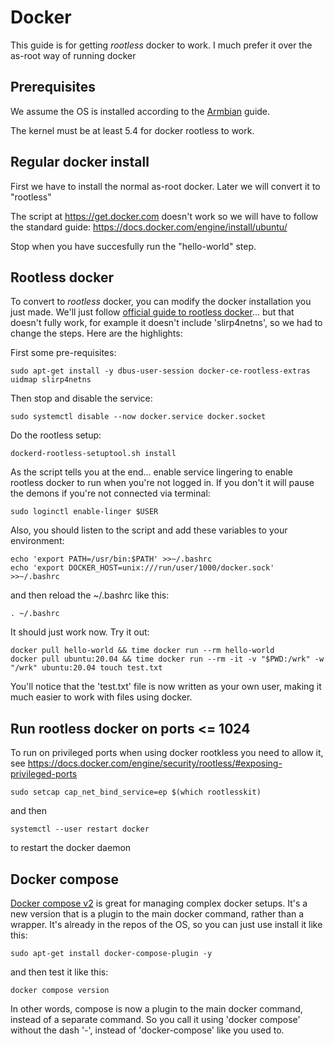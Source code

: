 # Docker

This guide is for getting *rootless* docker to work. I much prefer it over the as-root way of running docker

## Prerequisites

We assume the OS is installed according to the [Armbian](./ARMBIAN.md) guide.

The kernel must be at least 5.4 for docker rootless to work.

## Regular docker install

First we have to install the normal as-root docker. Later we will convert it to "rootless"

The script at https://get.docker.com doesn't work so we will have to 
follow the standard guide: <https://docs.docker.com/engine/install/ubuntu/>

Stop when you have succesfully run the "hello-world" step.

## Rootless docker

To convert to *rootless* docker, you can modify the docker installation you just made. We'll just follow [official guide to rootless docker](https://docs.docker.com/engine/security/rootless/)... but that doesn't fully work, for example it doesn't include 'slirp4netns', so we had to change the steps. Here are the highlights:

First some pre-requisites:

    sudo apt-get install -y dbus-user-session docker-ce-rootless-extras uidmap slirp4netns

Then stop and disable the service:

    sudo systemctl disable --now docker.service docker.socket

Do the rootless setup:

    dockerd-rootless-setuptool.sh install

As the script tells you at the end... enable service lingering to enable rootless docker to run when you're not logged in. If you don't it will pause the demons if you're not connected via terminal:

    sudo loginctl enable-linger $USER

Also, you should listen to the script and add these variables to your environment:

    echo 'export PATH=/usr/bin:$PATH' >>~/.bashrc
    echo 'export DOCKER_HOST=unix:///run/user/1000/docker.sock' >>~/.bashrc

and then reload the ~/.bashrc like this:

    . ~/.bashrc

It should just work now. Try it out:

    docker pull hello-world && time docker run --rm hello-world
    docker pull ubuntu:20.04 && time docker run --rm -it -v "$PWD:/wrk" -w "/wrk" ubuntu:20.04 touch test.txt

You'll notice that the 'test.txt' file is now written as your own user, making it much easier to work with files using docker.

## Run rootless docker on ports <= 1024

To run on privileged ports when using docker rootkless you need to allow it, see <https://docs.docker.com/engine/security/rootless/#exposing-privileged-ports>

    sudo setcap cap_net_bind_service=ep $(which rootlesskit)

and then

    systemctl --user restart docker

to restart the docker daemon

## Docker compose

[Docker compose v2](https://docs.docker.com/compose/cli-command/) is great for managing complex docker setups. It's a new version that is a plugin to the main docker command, rather than a wrapper. It's already in the repos of the OS, so you can just use install it like this:

    sudo apt-get install docker-compose-plugin -y

and then test it like this:

    docker compose version

In other words, compose is now a plugin to the main docker command, instead of a separate command. So you call it using 'docker compose' without the dash '-', instead of 'docker-compose' like you used to.
